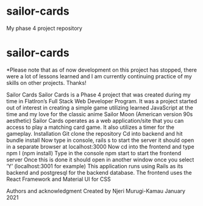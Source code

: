 # sailor-cards
My phase 4 project repository
# sailor-cards

*Please note that as of now development on this project has stopped, there were a lot of lessons learned and I am currently continuing practice of my skills on other projects. Thanks!

Sailor Cards 
Sailor Cards is a Phase 4 project that was created during my time in FlatIron’s Full Stack Web Developer Program. It was a project started out of interest in creating a simple game utilizing learned JavaScript at the time and my love for the classic anime Sailor Moon (American version 90s aesthetic)
Sailor Cards operates as a web application/site that you can access to play a matching card game. It also utilizes a timer for the gameplay.
Installation
Git clone the repository 
Cd into backend and hit bundle install
Now type in console, rails s to start the server it should open in a separate browser at localhost:3000
Now cd into the frontend and type npm I (npm install)
Type in the console npm start to start the frontend server 
Once this is done it should open in another window once you select ‘Y’ (localhost:3001 for example)
This application runs using Rails as its backend and postgresql for the backend database. The frontend uses the React Framework and Material UI for CSS

Authors and acknowledgment
Created by Njeri Murugi-Kamau January 2021

